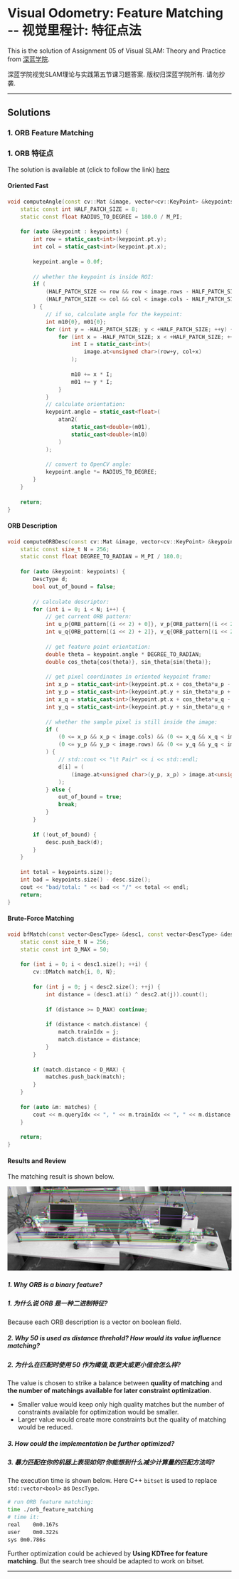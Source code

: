 # Visual Odometry: Feature Matching -- 视觉里程计: 特征点法

This is the solution of Assignment 05 of Visual SLAM: Theory and Practice from [深蓝学院](https://www.shenlanxueyuan.com/my/course/240).

深蓝学院视觉SLAM理论与实践第五节课习题答案. 版权归深蓝学院所有. 请勿抄袭.

---

## Solutions

### 1. ORB Feature Matching
### 1. ORB 特征点

The solution is available at (click to follow the link) [here](01-orb-feature-matching/compute_orb.cpp)

#### Oriented Fast

```c++
void computeAngle(const cv::Mat &image, vector<cv::KeyPoint> &keypoints) {
    static const int HALF_PATCH_SIZE = 8;
    static const float RADIUS_TO_DEGREE = 180.0 / M_PI;

    for (auto &keypoint : keypoints) {
        int row = static_cast<int>(keypoint.pt.y);
        int col = static_cast<int>(keypoint.pt.x);
        
        keypoint.angle = 0.0f;

        // whether the keypoint is inside ROI:
        if (
            (HALF_PATCH_SIZE <= row && row < image.rows - HALF_PATCH_SIZE) && 
            (HALF_PATCH_SIZE <= col && col < image.cols - HALF_PATCH_SIZE)
        ) {
            // if so, calculate angle for the keypoint:
            int m10{0}, m01{0};
            for (int y = -HALF_PATCH_SIZE; y < +HALF_PATCH_SIZE; ++y) {
                for (int x = -HALF_PATCH_SIZE; x < +HALF_PATCH_SIZE; ++x) {
                    int I = static_cast<int>(
                        image.at<unsigned char>(row+y, col+x)
                    );

                    m10 += x * I;
                    m01 += y * I;
                }
            }
            // calculate orientation:
            keypoint.angle = static_cast<float>(
                atan2(
                    static_cast<double>(m01), 
                    static_cast<double>(m10)
                )
            );

            // convert to OpenCV angle:
            keypoint.angle *= RADIUS_TO_DEGREE;
        }
    }

    return;
}
```

#### ORB Description

```c++
void computeORBDesc(const cv::Mat &image, vector<cv::KeyPoint> &keypoints, vector<DescType> &desc) {
    static const size_t N = 256;
    static const float DEGREE_TO_RADIAN = M_PI / 180.0;

    for (auto &keypoint: keypoints) {
        DescType d;
        bool out_of_bound = false;

        // calculate descriptor:
        for (int i = 0; i < N; i++) {
            // get current ORB pattern:
            int u_p{ORB_pattern[(i << 2) + 0]}, v_p{ORB_pattern[(i << 2) + 1]};
            int u_q{ORB_pattern[(i << 2) + 2]}, v_q{ORB_pattern[(i << 2) + 3]};

            // get feature point orientation:
            double theta = keypoint.angle * DEGREE_TO_RADIAN;
            double cos_theta{cos(theta)}, sin_theta{sin(theta)};

            // get pixel coordinates in oriented keypoint frame:
            int x_p = static_cast<int>(keypoint.pt.x + cos_theta*u_p - sin_theta*v_p);
            int y_p = static_cast<int>(keypoint.pt.y + sin_theta*u_p + cos_theta*v_p);
            int x_q = static_cast<int>(keypoint.pt.x + cos_theta*u_q - sin_theta*v_q);
            int y_q = static_cast<int>(keypoint.pt.y + sin_theta*u_q + cos_theta*v_q);

            // whether the sample pixel is still inside the image:
            if (
                (0 <= x_p && x_p < image.cols) && (0 <= x_q && x_q < image.cols) && 
                (0 <= y_p && y_p < image.rows) && (0 <= y_q && y_q < image.rows)
            ) {
                // std::cout << "\t Pair" << i << std::endl;
                d[i] = (
                    (image.at<unsigned char>(y_p, x_p) > image.at<unsigned char>(y_q, x_q)) ? true : false
                );
            } else {
                out_of_bound = true;
                break;
            }
        }

        if (!out_of_bound) {
            desc.push_back(d);
        }
    }

    int total = keypoints.size();
    int bad = keypoints.size() - desc.size();
    cout << "bad/total: " << bad << "/" << total << endl;
    return;
}
```

#### Brute-Force Matching

```c++
void bfMatch(const vector<DescType> &desc1, const vector<DescType> &desc2, vector<cv::DMatch> &matches) {
    static const size_t N = 256;
    static const int D_MAX = 50;

    for (int i = 0; i < desc1.size(); ++i) {
        cv::DMatch match{i, 0, N};

        for (int j = 0; j < desc2.size(); ++j) { 
            int distance = (desc1.at(i) ^ desc2.at(j)).count();

            if (distance >= D_MAX) continue;

            if (distance < match.distance) {
                match.trainIdx = j;
                match.distance = distance;
            }
        }

        if (match.distance < D_MAX) {
            matches.push_back(match);
        }
    }

    for (auto &m: matches) {
        cout << m.queryIdx << ", " << m.trainIdx << ", " << m.distance << endl;
    }

    return;
}
```

#### Results and Review

The matching result is shown below.

<img src="doc/01-orb-feature-matching/matches.png" alt="ORB Feature Matching Result">

##### 1. Why ORB is a binary feature?
##### 1. 为什么说 ORB 是一种二进制特征?

Because each ORB description is a vector on boolean field.

##### 2. Why 50 is used as distance threhold? How would its value influence matching?
##### 2. 为什么在匹配时使用 50 作为阈值,取更大或更小值会怎么样?

The value is chosen to strike a balance between **quality of matching** and **the number of matchings available for later constraint optimization**.

- Smaller value would keep only high quality matches but the number of constraints available for optimization would be smaller.
- Larger value would create more constraints but the quality of matching would be reduced.

##### 3. How could the implementation be further optimized?
##### 3. 暴力匹配在你的机器上表现如何?你能想到什么减少计算量的匹配方法吗?

The execution time is shown below. Here C++ `bitset` is used to replace `std::vector<bool>` as `DescType`.

```bash
# run ORB feature matching:
time ./orb_feature_matching 
# time it:
real	0m0.167s
user	0m0.322s
sys	0m0.786s
```

Further optimization could be achieved by **Using KDTree for feature matching**. But the search tree should be adapted to work on bitset.

---